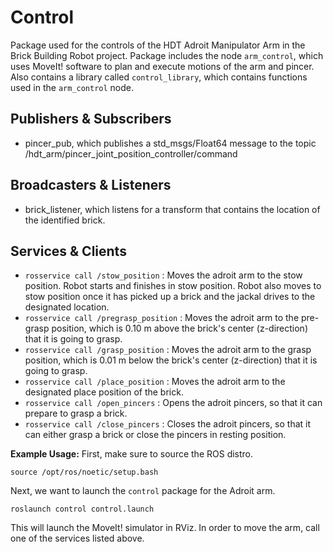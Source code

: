 # Control
Package used for the controls of the HDT Adroit Manipulator Arm in the Brick Building Robot project. Package includes the node ```arm_control```, which uses MoveIt! software to plan and execute motions of the arm and pincer. Also contains a library called ```control_library```, which contains functions used in the ```arm_control``` node.

## Publishers & Subscribers
* pincer_pub, which publishes a std_msgs/Float64 message to the topic /hdt_arm/pincer_joint_position_controller/command

## Broadcasters & Listeners
* brick_listener, which listens for a transform that contains the location of the identified brick.

## Services & Clients
* ```rosservice call /stow_position``` : Moves the adroit arm to the stow position. Robot starts and finishes in stow position. Robot also moves to stow position once it has picked up a brick and the jackal drives to the designated location.
* ```rosservice call /pregrasp_position``` : Moves the adroit arm to the pre-grasp position, which is 0.10 m above the brick's center (z-direction) that it is going to grasp.
* ```rosservice call /grasp_position``` : Moves the adroit arm to the grasp position, which is 0.01 m below the brick's center (z-direction) that it is going to grasp.
* ```rosservice call /place_position``` : Moves the adroit arm to the designated place position of the brick.
* ```rosservice call /open_pincers``` : Opens the adroit pincers, so that it can prepare to grasp a brick.
* ```rosservice call /close_pincers``` : Closes the adroit pincers, so that it can either grasp a brick or close the pincers in resting position.

__Example Usage:__
First, make sure to source the ROS distro.
```
source /opt/ros/noetic/setup.bash
```
Next, we want to launch the ```control``` package for the Adroit arm.
```
roslaunch control control.launch
```
This will launch the MoveIt! simulator in RViz. In order to move the arm, call one of the services listed above.
